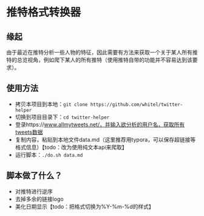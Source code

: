 # 推特格式转换器

## 缘起

由于最近在推特分析一些人物的特征，因此需要有方法来获取一个关于某人所有推特的总览视角，例如爬下某人的所有推特（使用推特自带的功能并不容易达到该要求）。



## 使用方法

+ 拷贝本项目到本地：`git clone https://github.com/whitel/twitter-helper`
+ 切换到项目目录下：`cd twitter-helper`
+ 登录https://www.allmytweets.net/，并输入欲分析的用户名，获取所有tweets数据
+ 复制内容，粘贴到本地文件data.md（这里推荐用typora，可以保存超链接等格式信息）【todo：改为使用纯文本api来爬取】
+ 运行脚本：`./do.sh data.md`



## 脚本做了什么？

+ 对推特进行逆序
+ 去掉多余的链接logo
+ 美化日期显示【todo：把格式切换为%Y-%m-%d的样式】
